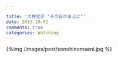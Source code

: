 ```yaml
---

title: '大林宣彦 "その日のまえに"'
date: 2013-10-02
comments: true
categories: Watching
---
```


{%img /images/post/sonohinomaeni.jpg %}
